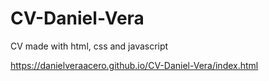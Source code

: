 # CV-Daniel-Vera
CV made with html, css and javascript

https://danielveraacero.github.io/CV-Daniel-Vera/index.html

